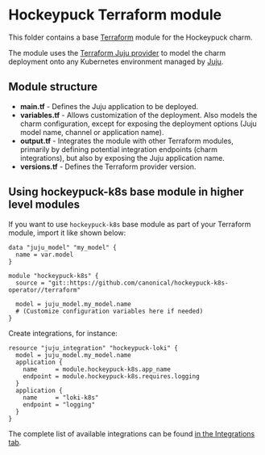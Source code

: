 # Hockeypuck Terraform module

This folder contains a base [Terraform][Terraform] module for the Hockeypuck charm.

The module uses the [Terraform Juju provider][Terraform Juju provider] to model the charm
deployment onto any Kubernetes environment managed by [Juju][Juju].

## Module structure

- **main.tf** - Defines the Juju application to be deployed.
- **variables.tf** - Allows customization of the deployment. Also models the charm configuration, 
  except for exposing the deployment options (Juju model name, channel or application name).
- **output.tf** - Integrates the module with other Terraform modules, primarily
  by defining potential integration endpoints (charm integrations), but also by exposing
  the Juju application name.
- **versions.tf** - Defines the Terraform provider version.

## Using hockeypuck-k8s base module in higher level modules

If you want to use `hockeypuck-k8s` base module as part of your Terraform module, import it
like shown below:

```text
data "juju_model" "my_model" {
  name = var.model
}

module "hockeypuck-k8s" {
  source = "git::https://github.com/canonical/hockeypuck-k8s-operator//terraform"
  
  model = juju_model.my_model.name
  # (Customize configuration variables here if needed)
}
```

Create integrations, for instance:

```text
resource "juju_integration" "hockeypuck-loki" {
  model = juju_model.my_model.name
  application {
    name     = module.hockeypuck-k8s.app_name
    endpoint = module.hockeypuck-k8s.requires.logging
  }
  application {
    name     = "loki-k8s"
    endpoint = "logging"
  }
}
```

The complete list of available integrations can be found [in the Integrations tab][hockeypuck-integrations].

[Terraform]: https://www.terraform.io/
[Terraform Juju provider]: https://registry.terraform.io/providers/juju/juju/latest
[Juju]: https://juju.is
[hockeypuck-integrations]: https://charmhub.io/hockeypuck-k8s/integrations
